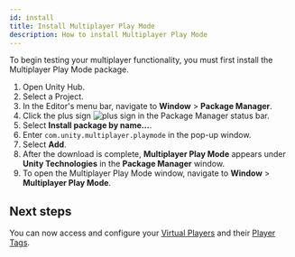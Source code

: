 ```yaml
---
id: install
title: Install Multiplayer Play Mode
description: How to install Multiplayer Play Mode
---
```


To begin testing your multiplayer functionality, you must first install the Multiplayer Play Mode package.

1. Open Unity Hub.
2. Select a Project.
3. In the Editor's menu bar, navigate to **Window** > **Package Manager**.
4. Click the plus sign ![plus sign](/img/add.png) in the Package Manager status bar.
5. Select **Install package by name...**.
6. Enter `com.unity.multiplayer.playmode` in the pop-up window.
7. Select **Add**.
8. After the download is complete, **Multiplayer Play Mode** appears under **Unity Technologies** in the **Package Manager** window.
9. To open the Multiplayer Play Mode window, navigate to **Window** > **Multiplayer Play Mode**.

## Next steps

You can now access and configure your [Virtual Players](../virtual-players) and their [Player Tags](../player-tags).
